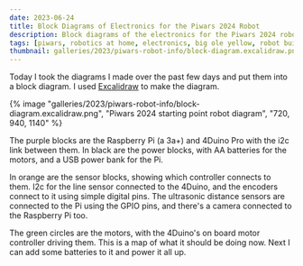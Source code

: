 ```yaml
---
date: 2023-06-24
title: Block Diagrams of Electronics for the Piwars 2024 Robot
description: Block diagrams of the electronics for the Piwars 2024 robot
tags: [piwars, robotics at home, electronics, big ole yellow, robot building, raspberry pi]
thumbnail: galleries/2023/piwars-robot-info/block-diagram.excalidraw.png
---
```

Today I took the diagrams I made over the past few days and put them into a block diagram. I used [Excalidraw](https://excalidraw.com/) to make the diagram.

{% image "galleries/2023/piwars-robot-info/block-diagram.excalidraw.png", "Piwars 2024 starting point robot diagram", "720, 940, 1140" %}

The purple blocks are the Raspberry Pi (a 3a+) and 4Duino Pro with the i2c link between them. In black are the power blocks, with AA batteries for the motors, and a USB power bank for the Pi.

In orange are the sensor blocks, showing which controller connects to them. I2c for the line sensor connected to the 4Duino, and the encoders connect to it using simple digital pins. The ultrasonic distance sensors are connected to the Pi using the GPIO pins, and there's a camera connected to the Raspberry Pi too.

The green circles are the motors, with the 4Duino's on board motor controller driving them. This is a map of what it should be doing now. Next I can add some batteries to it and power it all up.
